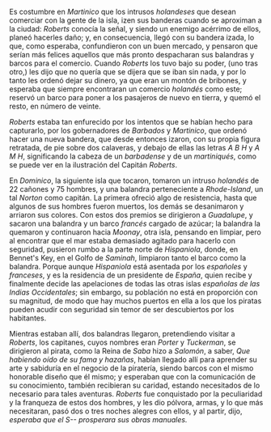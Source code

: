 Es costumbre en *Martinico* que los intrusos *holandeses* que desean comerciar con la gente de la isla, izen sus banderas cuando se aproximan a la ciudad: *Roberts* conocía la señal, y siendo un enemigo acérrimo de ellos, planeó hacerles daño; y, en consecuencia, llegó con su bandera izada, lo que, como esperaba, confundieron con un buen mercado, y pensaron que serían más felices aquellos que más pronto despacharan sus balandras y barcos para el comercio. Cuando *Roberts* los tuvo bajo su poder, (uno tras otro,) les dijo que no quería que se dijera que se iban sin nada, y por lo tanto les ordenó dejar su dinero, ya que eran un montón de bribones, y esperaba que siempre encontraran un comercio *holandés* como este; reservó un barco para poner a los pasajeros de nuevo en tierra, y quemó el resto, en número de veinte.

*Roberts* estaba tan enfurecido por los intentos que se habían hecho para capturarlo, por los gobernadores de *Barbados* y *Martinico*, que ordenó hacer una nueva bandera, que desde entonces izaron, con su propia figura retratada, de pie sobre dos calaveras, y debajo de ellas las letras *A B H* y *A M H*, significando la cabeza de un *barbadense* y de un *martiniqués*, como se puede ver en la ilustración del Capitán *Roberts*.

En *Dominico*, la siguiente isla que tocaron, tomaron un intruso *holandés* de 22 cañones y 75 hombres, y una balandra perteneciente a *Rhode-Island*, un tal *Norton* como capitán. La primera ofreció algo de resistencia, hasta que algunos de sus hombres fueron muertos, los demás se desanimaron y arriaron sus colores. Con estos dos premios se dirigieron a *Guadalupe*, y sacaron una balandra y un barco *francés* cargado de azúcar; la balandra la quemaron y continuaron hacia *Moonay*, otra isla, pensando en limpiar, pero al encontrar que el mar estaba demasiado agitado para hacerlo con seguridad, pusieron rumbo a la parte norte de *Hispaniola*, donde, en Bennet's Key, en el Golfo de *Saminah*, limpiaron tanto el barco como la balandra. Porque aunque *Hispaniola* está asentada por los *españoles* y *franceses*, y es la residencia de un presidente de *España*, quien recibe y finalmente decide las apelaciones de todas las otras islas *españolas de las Indias Occidentales*; sin embargo, su población no está en proporción con su magnitud, de modo que hay muchos puertos en ella a los que los piratas pueden acudir con seguridad sin temor de ser descubiertos por los habitantes.

Mientras estaban allí, dos balandras llegaron, pretendiendo visitar a *Roberts*, los capitanes, cuyos nombres eran *Porter* y *Tuckerman*, se dirigieron al pirata, como la Reina de *Saba* hizo a *Salomón*, a saber, _Que habiendo oído de su fama y hazañas_, habían llegado allí para aprender su arte y sabiduría en el negocio de la piratería, siendo barcos con el mismo honorable diseño que él mismo; y esperaban que con la comunicación de su conocimiento, también recibieran su caridad, estando necesitados de lo necesario para tales aventuras. *Roberts* fue conquistado por la peculiaridad y la franqueza de estos dos hombres, y les dio pólvora, armas, y lo que más necesitaran, pasó dos o tres noches alegres con ellos, y al partir, dijo, _esperaba que el S-- prosperara sus obras manuales._